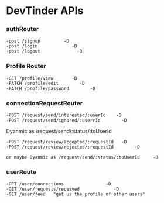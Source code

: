 # DevTinder APIs

### authRouter

    -post /signup         -D
    -post /login             -D
    -post /logout              -D

### Profile Router

    -GET /profile/view       -D 
    -PATCH /profile/edit        -D
    -PATCH /profile/password        -D

### connectionRequestRouter

    -POST /request/send/interested/:userId    -D
    -POST /request/send/ignored/:userrId        -D
          
Dyanmic as /request/send/:status/:toUserId

    -POST /request/review/accepted/:requestId   -D
    -POST /request/review/rejected/:requestId        -D

    or maybe Dyanmic as /request/send/:status/:toUserId     -D

    
### userRoute

    -GET /user/connections                -D
    -GET /user/requests/received             -D                     
    -GET /user/feed   "get us the profile of other users"
